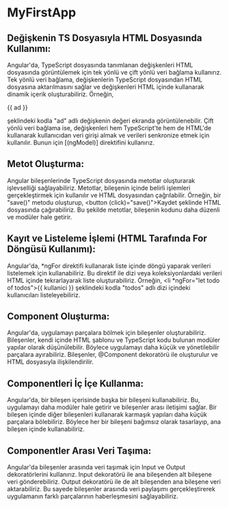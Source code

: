 # MyFirstApp

## Değişkenin TS Dosyasıyla HTML Dosyasında Kullanımı:
Angular'da, TypeScript dosyasında tanımlanan değişkenleri HTML dosyasında görüntülemek için tek yönlü ve çift yönlü veri bağlama kullanırız. Tek yönlü veri bağlama, değişkenlerin TypeScript dosyasından HTML dosyasına aktarılmasını sağlar ve değişkenleri HTML içinde kullanarak dinamik içerik oluşturabiliriz. Örneğin, <p>{{ ad }}</p> şeklindeki kodla "ad" adlı değişkenin değeri ekranda görüntülenebilir. Çift yönlü veri bağlama ise, değişkenleri hem TypeScript'te hem de HTML'de kullanarak kullanıcıdan veri girişi almak ve verileri senkronize etmek için kullanılır. Bunun için [(ngModel)] direktifini kullanırız.

## Metot Oluşturma:
Angular bileşenlerinde TypeScript dosyasında metotlar oluşturarak işlevselliği sağlayabiliriz. Metotlar, bileşenin içinde belirli işlemleri gerçekleştirmek için kullanılır ve HTML dosyasından çağrılabilir. Örneğin, bir "save()" metodu oluşturup, <button (click)="save()">Kaydet</button> şeklinde HTML dosyasında çağırabiliriz. Bu şekilde metotlar, bileşenin kodunu daha düzenli ve modüler hale getirir.

## Kayıt ve Listeleme İşlemi (HTML Tarafında For Döngüsü Kullanımı):
Angular'da, *ngFor direktifi kullanarak liste içinde döngü yaparak verileri listelemek için kullanabiliriz. Bu direktif ile dizi veya koleksiyonlardaki verileri HTML içinde tekrarlayarak liste oluşturabiliriz. Örneğin, <li *ngFor="let todo of todos">{{ kullanici }}</li> şeklindeki kodla "todos" adlı dizi içindeki kullanıcıları listeleyebiliriz.

## Component Oluşturma:
Angular'da, uygulamayı parçalara bölmek için bileşenler oluşturabiliriz. Bileşenler, kendi içinde HTML şablonu ve TypeScript kodu bulunan modüler yapılar olarak düşünülebilir. Böylece uygulamayı daha küçük ve yönetilebilir parçalara ayırabiliriz. Bileşenler, @Component dekoratörü ile oluşturulur ve HTML dosyasıyla ilişkilendirilir.

## Componentleri İç İçe Kullanma:
Angular'da, bir bileşen içerisinde başka bir bileşeni kullanabiliriz. Bu, uygulamayı daha modüler hale getirir ve bileşenler arası iletişimi sağlar. Bir bileşen içinde diğer bileşenleri kullanarak karmaşık yapıları daha küçük parçalara bölebiliriz. Böylece her bir bileşeni bağımsız olarak tasarlayıp, ana bileşen içinde kullanabiliriz.

## Componentler Arası Veri Taşıma:
Angular'da bileşenler arasında veri taşımak için Input ve Output dekoratörlerini kullanırız. Input dekoratörü ile ana bileşenden alt bileşene veri gönderebiliriz. Output dekoratörü ile de alt bileşenden ana bileşene veri aktarabiliriz. Bu sayede bileşenler arasında veri paylaşımı gerçekleştirerek uygulamanın farklı parçalarının haberleşmesini sağlayabiliriz.
